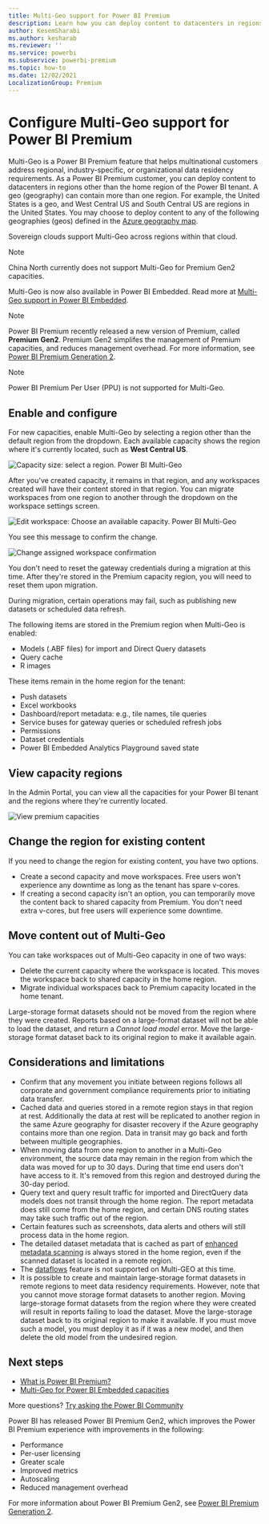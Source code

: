 ```yaml
---
title: Multi-Geo support for Power BI Premium
description: Learn how you can deploy content to datacenters in regions other than the home region of the Power BI tenant.  
author: KesemSharabi
ms.author: kesharab
ms.reviewer: ''
ms.service: powerbi
ms.subservice: powerbi-premium
ms.topic: how-to
ms.date: 12/02/2021
LocalizationGroup: Premium 
---
```


# Configure Multi-Geo support for Power BI Premium

Multi-Geo is a Power BI Premium feature that helps multinational customers address regional, industry-specific, or organizational data residency requirements. As a Power BI Premium customer, you can deploy content to datacenters in regions other than the home region of the Power BI tenant. A geo (geography) can contain more than one region. For example, the United States is a geo, and West Central US and South Central US are regions in the United States. You may choose to deploy content to any of the following geographies (geos) defined in the [Azure geography map](https://azure.microsoft.com/global-infrastructure/geographies/).

Sovereign clouds support Multi-Geo across regions within that cloud.

> [!NOTE]
> China North currently does not support Multi-Geo for Premium Gen2 capacities.

Multi-Geo is now also available in Power BI Embedded. Read more at [Multi-Geo support in Power BI Embedded](../developer/embedded/embedded-multi-geo.md).

> [!NOTE]
> Power BI Premium recently released a new version of Premium, called **Premium Gen2**. Premium Gen2 simplifes the management of Premium capacities, and reduces management overhead. For more information, see [Power BI Premium Generation 2](service-premium-what-is.md#power-bi-premium-generation-2).


> [!NOTE]
> Power BI Premium Per User (PPU) is not supported for Multi-Geo.

## Enable and configure

For new capacities, enable Multi-Geo by selecting a region other than the default region from the dropdown.  Each available capacity shows the region where it's currently located, such as **West Central US**.

![Capacity size: select a region. Power BI Multi-Geo](media/service-admin-premium-multi-geo/power-bi-multi-geo-capacity-size.png)

After you've created capacity, it remains in that region, and any workspaces created will have their content stored in that region. You can migrate workspaces from one region to another through the dropdown on the workspace settings screen.

![Edit workspace: Choose an available capacity. Power BI Multi-Geo](media/service-admin-premium-multi-geo/power-bi-multi-geo-edit-workspace.png)

You see this message to confirm the change.

![Change assigned workspace confirmation](media/service-admin-premium-multi-geo/power-bi-multi-geo-change-assigned-workspace-capacity.png)

You don't need to reset the gateway credentials during a migration at this time.  After they're stored in the Premium capacity region, you will need to reset them upon migration.

During migration, certain operations may fail, such as publishing new datasets or scheduled data refresh.  

The following items are stored in the Premium region when Multi-Geo is enabled:

- Models (.ABF files) for import and Direct Query datasets
- Query cache
- R images

These items remain in the home region for the tenant:

- Push datasets
- Excel workbooks
- Dashboard/report metadata: e.g., tile names, tile queries
- Service buses for gateway queries or scheduled refresh jobs
- Permissions
- Dataset credentials
- Power BI Embedded Analytics Playground saved state



## View capacity regions

In the Admin Portal, you can view all the capacities for your Power BI tenant and the regions where they're currently located.

![View premium capacities](media/service-admin-premium-multi-geo/power-bi-multi-geo-premium-capacities.png) 

## Change the region for existing content

If you need to change the region for existing content, you have two options.

- Create a second capacity and move workspaces. Free users won't experience any downtime as long as the tenant has spare v-cores.
- If creating a second capacity isn't an option, you can temporarily move the content back to shared capacity from Premium. You don't need extra v-cores, but free users will experience some downtime.

## Move content out of Multi-Geo  

You can take workspaces out of Multi-Geo capacity in one of two ways:

- Delete the current capacity where the workspace is located.  This moves the workspace back to shared capacity in the home region.
- Migrate individual workspaces back to Premium capacity located in the home tenant.

Large-storage format datasets should not be moved from the region where they were created. Reports based on a large-format dataset will not be able to load the dataset, and return a *Cannot load model* error. Move the large-storage format dataset back to its original region to make it available again.

## Considerations and limitations

- Confirm that any movement you initiate between regions follows all corporate and government compliance requirements prior to initiating data transfer.
- Cached data and queries stored in a remote region stays in that region at rest. Additionally the data at rest will be replicated to another region in the same Azure geography for disaster recovery if the Azure geography contains more than one region. Data in transit may go back and forth between multiple geographies.
- When moving data from one region to another in a Multi-Geo environment, the source data may remain in the region from which the data was moved for up to 30 days. During that time end users don't have access to it. It's removed from this region and destroyed during the 30-day period.
- Query text and query result traffic for imported and DirectQuery data models does not transit through the home region. The report metadata does still come from the home region, and certain DNS routing states may take such traffic out of the region. 
- Certain features such as screenshots, data alerts and others will still process data in the home region.
- The detailed dataset metadata that is cached as part of [enhanced metadata scanning](./service-admin-metadata-scanning.md) is always stored in the home region, even if the scanned dataset is located in a remote region.
- The [dataflows](../transform-model/dataflows/dataflows-introduction-self-service.md) feature is not supported on Multi-GEO at this time.
- It is possible to create and maintain large-storage format datasets in remote regions to meet data residency requirements. However, note that you cannot move storage format datasets to another region. Moving large-storage format datasets from the region where they were created will result in reports failing to load the dataset. Move the large-storage dataset back to its original region to make it available. If you must move such a model, you must deploy it as if it was a new model, and then delete the old model from the undesired region.

## Next steps

- [What is Power BI Premium?](service-premium-what-is.md)
- [Multi-Geo for Power BI Embedded capacities](../developer/embedded/embedded-multi-geo.md)

More questions? [Try asking the Power BI Community](https://community.powerbi.com/)

Power BI has released Power BI Premium Gen2, which improves the Power BI Premium experience with improvements in the following:
* Performance
* Per-user licensing
* Greater scale
* Improved metrics
* Autoscaling
* Reduced management overhead

For more information about Power BI Premium Gen2, see [Power BI Premium Generation 2](service-premium-what-is.md#power-bi-premium-generation-2).